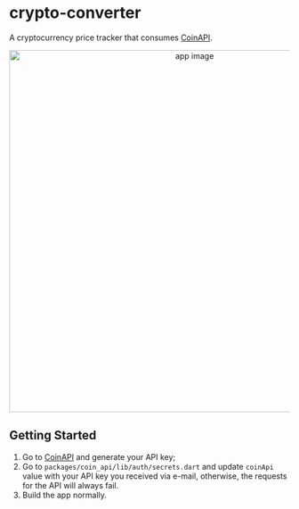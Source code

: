 # crypto-converter

A cryptocurrency price tracker that consumes [CoinAPI](https://www.coinapi.io/).

<div align="center">
  <img src="https://user-images.githubusercontent.com/8771994/187002175-05fe3406-722c-4cd0-aaa9-6fe652d81f08.png" alt="app image" height="650"/>
</div>

## Getting Started

1. Go to [CoinAPI](https://www.coinapi.io/) and generate your API key;
2. Go to `packages/coin_api/lib/auth/secrets.dart` and update `coinApi` value with your API key you received via e-mail, otherwise, the requests for the API will always fail.
3. Build the app normally.

